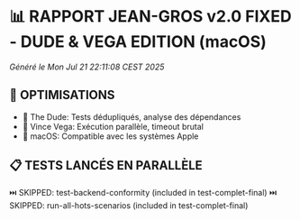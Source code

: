 # 📊 RAPPORT JEAN-GROS v2.0 FIXED - DUDE & VEGA EDITION (macOS)
*Généré le Mon Jul 21 22:11:08 CEST 2025*

## 🎯 OPTIMISATIONS
- 🎳 The Dude: Tests dédupliqués, analyse des dépendances
- 🔫 Vince Vega: Exécution parallèle, timeout brutal
- 🍎 macOS: Compatible avec les systèmes Apple

## 📋 TESTS LANCÉS EN PARALLÈLE

⏭️  SKIPPED: test-backend-conformity (included in test-complet-final)
⏭️  SKIPPED: run-all-hots-scenarios (included in test-complet-final)

